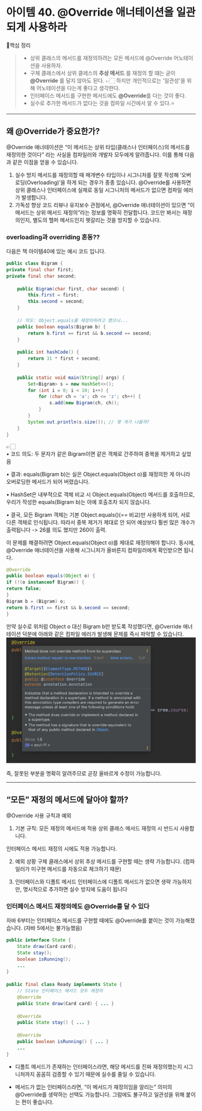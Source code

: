 # 아이템 40. @Override 애너테이션을 일관되게 사용하라

📌핵심 정리
> - 상위 클래스의 메서드를 재정의하려는 모든 메서드에 @Override 어노테이션을 사용하자.
> - 구체 클래스에서 상위 클레스의 **추상 메서드** 를 재정의 할 떄는 굳이 **@Override** 를 달지 않아도 된다.
> 👉🏻 하지만 개인적으로는 '일관성'을 위해  어노테이션을 다는게 좋다고 생각한다.
> - 인터페이스 메서드를 구현한 메서드에도 **@Override**를 다는 것이 좋다.
> - 실수로 추가한 메서드가 없다는 것을 컴파일 시간에서 알 수 있다.⭐️


---

## 왜 @Override가 중요한가?

@Override 애너테이션은 “이 메서드는 상위 타입(클래스나 인터페이스)의 메서드를 재정의한 것이다” 라는 사실을 컴파일러와 개발자 모두에게 알려줍니다. 이를 통해 다음과 같은 이점을 얻을 수 있습니다.

1. 실수 방지
메서드를 재정의할 때 매개변수 타입이나 시그니처를 잘못 작성해 ‘오버로딩(Overloading)’을 하게 되는 경우가 종종 있습니다. @Override를 사용하면 상위 클래스나 인터페이스에 실제로 동일 시그니처의 메서드가 없으면 컴파일 에러가 발생합니다. 
2.	가독성 향상
코드 리뷰나 유지보수 관점에서, @Override 애너테이션이 있으면 “이 메서드는 상위 메서드 재정의”라는 정보를 명확히 전달합니다. 코드만 봐서는 재정의인지, 별도의 헬퍼 메서드인지 헷갈리는 것을 방지할 수 있습니다.

### overloading과 overriding 혼동??

다음은 책 아이템40에 있는 예시 코드 입니다.
```java
public class Bigram {
private final char first;
private final char second;

    public Bigram(char first, char second) {
        this.first = first;
        this.second = second;
    }

    // 의도: Object.equals를 재정의하려고 했으나...
    public boolean equals(Bigram b) {
        return b.first == first && b.second == second;
    }

    public int hashCode() {
        return 31 * first + second;
    }

    public static void main(String[] args) {
        Set<Bigram> s = new HashSet<>();
        for (int i = 0; i < 10; i++) {
            for (char ch = 'a'; ch <= 'z'; ch++) {
                s.add(new Bigram(ch, ch));
            }
        }
        System.out.println(s.size()); // 몇 개가 나올까?
    }
}
```

👉🏻	
•	코드 의도: 두 문자가 같은 Bigram이면 같은 객체로 간주하여 중복을 제거하고 싶었음

•	결과: equals(Bigram b)는 실은 Object.equals(Object o)를 재정의한 게 아니라 오버로딩한 메서드가 되어 버렸습니다.

•	HashSet은 내부적으로 객체 비교 시 Object.equals(Object) 메서드를 호출하므로, 우리가 작성한 equals(Bigram b)는 아예 호출조차 되지 않습니다.

•	결국, 모든 Bigram 객체는 기본 Object.equals()(== 비교)만 사용하게 되어, 서로 다른 객체로 인식됩니다. 따라서 중복 제거가 제대로 안 되어 예상보다 훨씬 많은 개수가 출력됩니다
-> 26를 의도 했지만 260이 출력.

이 문제를 해결하려면 Object.equals(Object o)를 제대로 재정의해야 합니다. 동시에, @Override 애너테이션을 사용해 시그니처가 올바른지 컴파일러에게 확인받으면 됩니다.

```java
@Override
public boolean equals(Object o) {
if (!(o instanceof Bigram)) {
return false;
}
Bigram b = (Bigram) o;
return b.first == first && b.second == second;
}
```
만약 실수로 위처럼 Object o 대신 Bigram b만 받도록 작성했다면, @Override 애너테이션 덕분에 아래와 같은 컴파일 에러가 발생해 문제를 즉시 파악할 수 있습니다.
![img.png](img/img.png)

즉, 잘못된 부분을 명확히 알려주므로 곧장 올바르게 수정이 가능합니다.

---

## “모든” 재정의 메서드에 달아야 할까?

@Override 사용 규칙과 예외
1. 기본 규칙: 모든 재정의 메서드에 적용
   상위 클래스 메서드 재정의 시 반드시 사용합니다.

인터페이스 메서드 재정의 시에도 적용 가능합니다.

2. 예외 상황
   구체 클래스에서 상위 추상 메서드를 구현할 때는 생략 가능합니다.
   (컴파일러가 미구현 메서드를 자동으로 체크하기 때문)

3. 인터페이스와 디폴트 메서드
   인터페이스에 디폴트 메서드가 없으면 생략 가능하지만,
   명시적으로 추가하면 실수 방지에 도움이 됩니다

### 인터페이스 메서드 재정의에도 @Override를 달 수 있다

자바 6부터는 인터페이스 메서드를 구현할 때에도 @Override를 붙이는 것이 가능해졌습니다. (자바 5에서는 불가능했음)

```java
public interface State {
    State draw(Card card);
    State stay();
    boolean isRunning();
    ...
}

public final class Ready implements State {
    // State 인터페이스 메서드 모두 재정의
    @Override
    public State draw(Card card) { ... }

    @Override
    public State stay() { ... }

    @Override
    public boolean isRunning() { ... }
    ...
}
```

- 디폴트 메서드가 존재하는 인터페이스라면, 해당 메서드를 진짜 재정의했는지 시그니처까지 꼼꼼히 검증할 수 있기 때문에 실수를 줄일 수 있습니다.

-  메서드가 없는 인터페이스라면, “이 메서드가 재정의임을 알리는” 의미의 @Override를 생략하는 선택도 가능합니다. 그럼에도 불구하고 일관성을 위해 붙이는 편이 좋습니다.